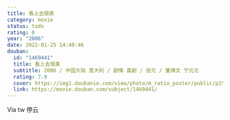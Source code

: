 ```yaml
---
title: 看上去很美
category: movie
status: todo
rating: 0
year: "2006"
date: 2022-01-25 14:49:46
douban:
  id: "1469441"
  title: 看上去很美
  subtitle: 2006 / 中国大陆 意大利 / 剧情 喜剧 / 张元 / 董博文 宁元元
  rating: 7.9
  cover: https://img1.doubanio.com/view/photo/m_ratio_poster/public/p2567685798.jpg
  link: https://movie.douban.com/subject/1469441/
---
```


Via tw 停云
